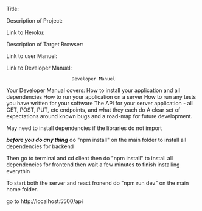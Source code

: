 Title: 



Description of Project:  


Link to Heroku:   


Description of Target Browser:  


Link to user Manuel:

Link to Developer Manuel: 




                            Developer Manuel

Your Developer Manual covers:
        How to install your application and all dependencies
        How to run your application on a server
        How to run any tests you have written for your software
        The API for your server application - all GET, POST, PUT, etc endpoints, and what they each do
        A clear set of expectations around known bugs and a road-map for future development.




                            
May need to install dependencies if the libraries do not import

***before you do any thing***
do "npm install" on the main folder to install all dependencies for backend

Then go to terminal and cd client then do "npm install" to install all dependencies for frontend
then wait a few minutes to finish installing everythin


To start both the server and react fronend do "npm run dev" on the main home folder.

go to http://localhost:5500/api
